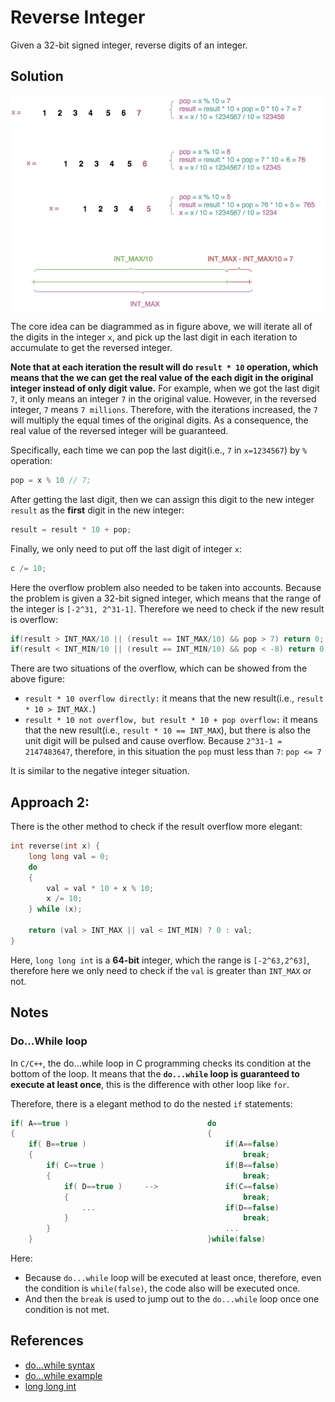 # Reverse Integer
Given a 32-bit signed integer, reverse digits of an integer.

## Solution
  
![reverse_int](/reverse_int/res/reverse_int.png)
  
The core idea can be diagrammed as in figure above, we will iterate all of the digits in the integer `x`, and pick up the last digit in each iteration to accumulate to get the reversed integer.
  
**Note that at each iteration the result will do `result * 10` operation, which means that the we can get the real value of the each digit in the original integer instead of only digit value.** For example, when we got the last digit `7`, it only means an integer `7` in the original value. However, in the reversed integer, `7` means `7 millions`. Therefore, with the iterations increased, the `7` will multiply the equal times of the original digits. As a consequence, the real value of the reversed integer will be guaranteed.
  
Specifically, each time we can pop the last digit(i.e., `7` in `x=1234567`) by `%` operation:
```c
pop = x % 10 // 7;
```
After getting the last digit, then we can assign this digit to the new integer `result` as the **first** digit in the new integer:
```c
result = result * 10 + pop;
```
Finally, we only need to put off the last digit of integer `x`: 
```c
c /= 10;
```
Here the overflow problem also needed to be taken into accounts. Because the problem is given a 32-bit signed integer, which means that the range of the integer is `[-2^31, 2^31-1]`. Therefore we need to check if the new result is overflow:
```c
if(result > INT_MAX/10 || (result == INT_MAX/10) && pop > 7) return 0;
if(result < INT_MIN/10 || (result == INT_MIN/10) && pop < -8) return 0;
```
There are two situations of the overflow, which can be showed from the above figure:
- `result * 10 overflow directly:` it means that the new result(i.e., `result * 10 > INT_MAX.`)
- `result * 10 not overflow, but result * 10 + pop overflow:` it means that the new result(i.e., `result * 10 == INT_MAX`), but there is also the unit digit will be pulsed and cause overflow. Because `2^31-1 = 2147483647`, therefore, in this situation the `pop` must less than `7`: `pop <= 7`

It is similar to the negative integer situation.

## Approach 2:
There is the other method to check if the result overflow more elegant:
```c
int reverse(int x) {
    long long val = 0;
	do 
	{
		val = val * 10 + x % 10;
		x /= 10;
	} while (x);
	
	return (val > INT_MAX || val < INT_MIN) ? 0 : val;
}
```
Here, `long long int` is a **64-bit** integer, which the range is `[-2^63,2^63]`, therefore here we only need to check if the `val` is greater than `INT_MAX` or not.

## Notes
### Do...While loop
In `C/C++`, the do...while loop in C programming checks its condition at the bottom of the loop. It means that the **`do...while` loop is guaranteed to execute at least once**, this is the difference with other loop like `for`.  
  
Therefore, there is a elegant method to do the nested `if` statements:
```c
if( A==true )                               do
{                                           {		
    if( B==true )                               if(A==false)
    {                                               break;	
        if( C==true )                           if(B==false)	
        {                                           break;
            if( D==true )     -->               if(C==false)
            {                                       break;
                ...                             if(D==false)
            }                                       break;
        }                                       ...
    }                                       }while(false)
```
Here: 
- Because `do...while` loop will be executed at least once, therefore, even the condition is `while(false)`, the code also will be executed once.
- And then the `break` is used to jump out to the `do...while` loop once one condition is not met.

## References
- [do...while syntax](https://www.tutorialspoint.com/cprogramming/c_do_while_loop.htm)
- [do...while example](https://blog.csdn.net/this_capslock/article/details/41843371)
- [long long int](https://en.wikipedia.org/wiki/C_data_types)